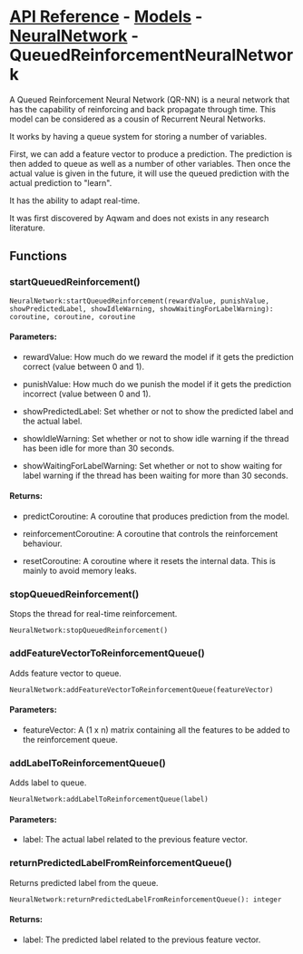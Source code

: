 # [API Reference](../../API.md) - [Models](../Models.md) - [NeuralNetwork](../Models/NeuralNetwork.md) - QueuedReinforcementNeuralNetwork

A Queued Reinforcement Neural Network (QR-NN) is a neural network that has the capability of reinforcing and back propagate through time. This model can be considered as a cousin of Recurrent Neural Networks.

It works by having a queue system for storing a number of variables.

First, we can add a feature vector to produce a prediction. The prediction is then added to queue as well as a number of other variables. 
Then once the actual value is given in the future, it will use the queued prediction with the actual prediction to "learn".

It has the ability to adapt real-time.

It was first discovered by Aqwam and does not exists in any research literature.

## Functions

### startQueuedReinforcement()

```
NeuralNetwork:startQueuedReinforcement(rewardValue, punishValue, showPredictedLabel, showIdleWarning, showWaitingForLabelWarning): coroutine, coroutine, coroutine
```

#### Parameters:

* rewardValue: How much do we reward the model if it gets the prediction correct (value between 0 and 1).

* punishValue: How much do we punish the model if it gets the prediction incorrect (value between 0 and 1).

* showPredictedLabel: Set whether or not to show the predicted label and the actual label.

* showIdleWarning: Set whether or not to show idle warning if the thread has been idle for more than 30 seconds.

* showWaitingForLabelWarning: Set whether or not to show waiting for label warning if the thread has been waiting for more than 30 seconds.

#### Returns:

* predictCoroutine: A coroutine that produces prediction from the model.

* reinforcementCoroutine: A coroutine that controls the reinforcement behaviour.

* resetCoroutine: A coroutine where it resets the internal data. This is mainly to avoid memory leaks.

### stopQueuedReinforcement()

Stops the thread for real-time reinforcement.

```
NeuralNetwork:stopQueuedReinforcement()
```

### addFeatureVectorToReinforcementQueue()

Adds feature vector to queue.

```
NeuralNetwork:addFeatureVectorToReinforcementQueue(featureVector)
```

#### Parameters:

* featureVector: A (1 x n) matrix containing all the features to be added to the reinforcement queue.

### addLabelToReinforcementQueue()

Adds label to queue.

```
NeuralNetwork:addLabelToReinforcementQueue(label)
```

#### Parameters:

* label: The actual label related to the previous feature vector.  

### returnPredictedLabelFromReinforcementQueue()

Returns predicted label from the queue.

```
NeuralNetwork:returnPredictedLabelFromReinforcementQueue(): integer
```

#### Returns:

* label: The predicted label related to the previous feature vector.  
